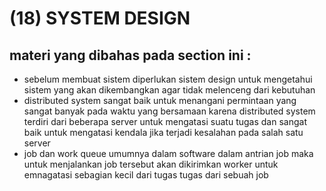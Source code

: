 # (18) SYSTEM DESIGN

## materi yang dibahas pada section ini :
  - sebelum membuat sistem diperlukan sistem design untuk mengetahui sistem yang akan dikembangkan agar tidak melenceng dari kebutuhan
  - distributed system sangat baik untuk menangani permintaan yang sangat banyak pada waktu yang bersamaan karena distributed system terdiri dari beberapa server untuk mengatasi suatu tugas dan sangat baik untuk mengatasi kendala jika terjadi kesalahan pada salah satu server
  - job dan work queue umumnya dalam software dalam antrian job maka untuk menjalankan job tersebut akan dikirimkan worker untuk emnagatasi sebagian kecil dari tugas tugas dari sebuah job 
